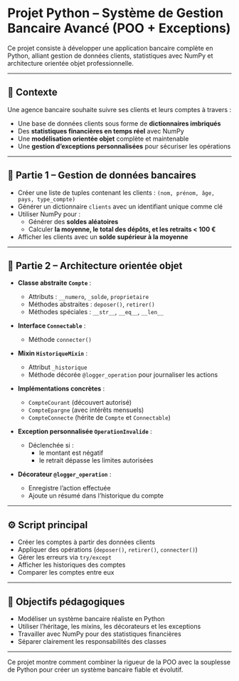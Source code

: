 # Projet Python – Système de Gestion Bancaire Avancé (POO + Exceptions)

Ce projet consiste à développer une application bancaire complète en Python, alliant gestion de données clients, statistiques avec NumPy et architecture orientée objet professionnelle.

---

## 🏦 Contexte

Une agence bancaire souhaite suivre ses clients et leurs comptes à travers :
- Une base de données clients sous forme de **dictionnaires imbriqués**
- Des **statistiques financières en temps réel** avec NumPy
- Une **modélisation orientée objet** complète et maintenable
- Une **gestion d’exceptions personnalisées** pour sécuriser les opérations

---

## 🔹 Partie 1 – Gestion de données bancaires

- Créer une liste de tuples contenant les clients : `(nom, prénom, âge, pays, type_compte)`
- Générer un dictionnaire `clients` avec un identifiant unique comme clé
- Utiliser NumPy pour :
  - Générer des **soldes aléatoires**
  - Calculer **la moyenne, le total des dépôts, et les retraits < 100 €**
- Afficher les clients avec un **solde supérieur à la moyenne**

---

## 🔸 Partie 2 – Architecture orientée objet

- **Classe abstraite `Compte`** :
  - Attributs : `__numero`, `_solde`, `proprietaire`
  - Méthodes abstraites : `deposer()`, `retirer()`
  - Méthodes spéciales : `__str__`, `__eq__`, `__len__`

- **Interface `Connectable`** :  
  - Méthode `connecter()`

- **Mixin `HistoriqueMixin`** :
  - Attribut `_historique`
  - Méthode décorée `@logger_operation` pour journaliser les actions

- **Implémentations concrètes** :
  - `CompteCourant` (découvert autorisé)
  - `CompteEpargne` (avec intérêts mensuels)
  - `CompteConnecte` (hérite de `Compte` et `Connectable`)

- **Exception personnalisée `OperationInvalide`** :
  - Déclenchée si :
    - le montant est négatif
    - le retrait dépasse les limites autorisées

- **Décorateur `@logger_operation`** :
  - Enregistre l’action effectuée
  - Ajoute un résumé dans l’historique du compte

---

## ⚙️ Script principal

- Créer les comptes à partir des données clients
- Appliquer des opérations (`deposer()`, `retirer()`, `connecter()`)
- Gérer les erreurs via `try/except`
- Afficher les historiques des comptes
- Comparer les comptes entre eux

---

## 🧠 Objectifs pédagogiques

- Modéliser un système bancaire réaliste en Python
- Utiliser l’héritage, les mixins, les décorateurs et les exceptions
- Travailler avec NumPy pour des statistiques financières
- Séparer clairement les responsabilités des classes

---

Ce projet montre comment combiner la rigueur de la POO avec la souplesse de Python pour créer un système bancaire fiable et évolutif.